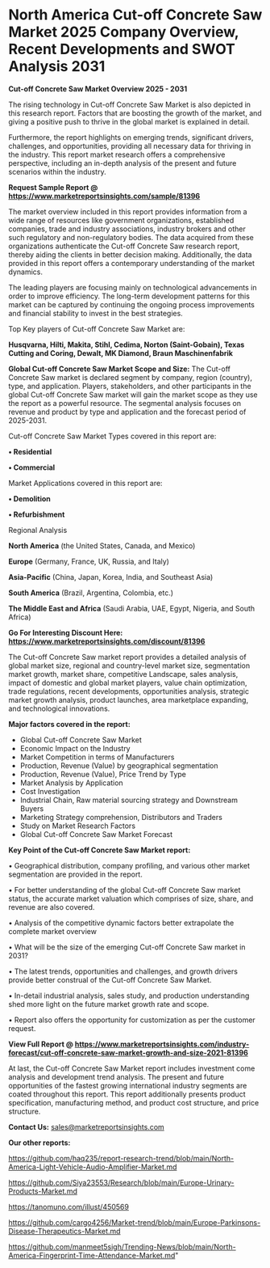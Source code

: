 # North America Cut-off Concrete Saw Market 2025 Company Overview, Recent Developments and SWOT Analysis 2031

<Strong> Cut-off Concrete Saw Market Overview 2025 - 2031</strong>

The rising technology in Cut-off Concrete Saw Market is also depicted in this research report. Factors that are boosting the growth of the market, and giving a positive push to thrive in the global market is explained in detail.

Furthermore, the report highlights on emerging trends, significant drivers, challenges, and opportunities, providing all necessary data for thriving in the industry. This report market research offers a comprehensive perspective, including an in-depth analysis of the present and future scenarios within the industry.

<strong>Request Sample Report @ <a href=https://www.marketreportsinsights.com/sample/81396>https://www.marketreportsinsights.com/sample/81396</a></strong>

The market overview included in this report provides information from a wide range of resources like government organizations, established companies, trade and industry associations, industry brokers and other such regulatory and non-regulatory bodies. The data acquired from these organizations authenticate the Cut-off Concrete Saw research report, thereby aiding the clients in better decision making. Additionally, the data provided in this report offers a contemporary understanding of the market dynamics.

The leading players are focusing mainly on technological advancements in order to improve efficiency. The long-term development patterns for this market can be captured by continuing the ongoing process improvements and financial stability to invest in the best strategies.

Top Key players of Cut-off Concrete Saw Market are:

<strong>Husqvarna, Hilti, Makita, Stihl, Cedima, Norton (Saint-Gobain), Texas Cutting and Coring, Dewalt, MK Diamond, Braun Maschinenfabrik</strong>

<strong><b>Global Cut-off Concrete Saw Market Scope and Size:</b></strong>
The Cut-off Concrete Saw market is declared segment by company, region (country), type, and application. Players, stakeholders, and other participants in the global Cut-off Concrete Saw market will gain the market scope as they use the report as a powerful resource. The segmental analysis focuses on revenue and product by type and application and the forecast period of 2025-2031.

Cut-off Concrete Saw Market Types covered in this report are:

<strong>• Residential

• Commercial</strong>

Market Applications covered in this report are:

<strong>• Demolition

• Refurbishment</strong> 

Regional Analysis

<strong>North America</strong> (the United States, Canada, and Mexico)

<strong>Europe</strong> (Germany, France, UK, Russia, and Italy)

<strong>Asia-Pacific</strong> (China, Japan, Korea, India, and Southeast Asia)

<strong>South America</strong> (Brazil, Argentina, Colombia, etc.)

<strong>The Middle East and Africa</strong> (Saudi Arabia, UAE, Egypt, Nigeria, and South Africa)

<strong>Go For Interesting Discount Here: <a href=https://www.marketreportsinsights.com/discount/81396>https://www.marketreportsinsights.com/discount/81396</a></strong>

The Cut-off Concrete Saw market report provides a detailed analysis of global market size, regional and country-level market size, segmentation market growth, market share, competitive Landscape, sales analysis, impact of domestic and global market players, value chain optimization, trade regulations, recent developments, opportunities analysis, strategic market growth analysis, product launches, area marketplace expanding, and technological innovations.

<strong><b>Major factors covered in the report:</b></strong>
<ul>
  <li>Global Cut-off Concrete Saw Market </li>
  <li>Economic Impact on the Industry</li>
  <li>Market Competition in terms of Manufacturers</li>
  <li>Production, Revenue (Value) by geographical segmentation</li>
  <li>Production, Revenue (Value), Price Trend by Type</li>
  <li>Market Analysis by Application</li>
  <li>Cost Investigation</li>
  <li>Industrial Chain, Raw material sourcing strategy and Downstream Buyers</li>
  <li>Marketing Strategy comprehension, Distributors and Traders</li>
  <li>Study on Market Research Factors</li>
  <li>Global Cut-off Concrete Saw Market Forecast</li>
</ul>

<strong><b>Key Point of the Cut-off Concrete Saw Market report:</b></strong>

• Geographical distribution, company profiling, and various other market segmentation are provided in the report.

• For better understanding of the global Cut-off Concrete Saw market status, the accurate market valuation which comprises of size, share, and revenue are also covered.

• Analysis of the competitive dynamic factors better extrapolate the complete market overview

• What will be the size of the emerging Cut-off Concrete Saw market in 2031?

• The latest trends, opportunities and challenges, and growth drivers provide better construal of the Cut-off Concrete Saw Market.

• In-detail industrial analysis, sales study, and production understanding shed more light on the future market growth rate and scope.

• Report also offers the opportunity for customization as per the customer request.

<strong><b>View Full Report @ <a href=https://www.marketreportsinsights.com/industry-forecast/cut-off-concrete-saw-market-growth-and-size-2021-81396>https://www.marketreportsinsights.com/industry-forecast/cut-off-concrete-saw-market-growth-and-size-2021-81396</a></b></strong>


At last, the Cut-off Concrete Saw Market report includes investment come analysis and development trend analysis. The present and future opportunities of the fastest growing international industry segments are coated throughout this report. This report additionally presents product specification, manufacturing method, and product cost structure, and price structure.

<strong>Contact Us:</strong>
sales@marketreportsinsights.com

<strong>Our other reports:</strong>

<a href=https://github.com/haq235/report-research-trend/blob/main/North-America-Light-Vehicle-Audio-Amplifier-Market.md>https://github.com/haq235/report-research-trend/blob/main/North-America-Light-Vehicle-Audio-Amplifier-Market.md</a>

<a href=https://github.com/Siya23553/Research/blob/main/Europe-Urinary-Products-Market.md>https://github.com/Siya23553/Research/blob/main/Europe-Urinary-Products-Market.md</a>

<a href=https://tanomuno.com/illust/450569>https://tanomuno.com/illust/450569</a>

<a href=https://github.com/cargo4256/Market-trend/blob/main/Europe-Parkinsons-Disease-Therapeutics-Market.md>https://github.com/cargo4256/Market-trend/blob/main/Europe-Parkinsons-Disease-Therapeutics-Market.md</a>

<a href=https://github.com/manmeet5sigh/Trending-News/blob/main/North-America-Fingerprint-Time-Attendance-Market.md>https://github.com/manmeet5sigh/Trending-News/blob/main/North-America-Fingerprint-Time-Attendance-Market.md</a>"
